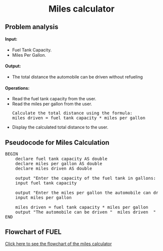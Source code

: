 <a name="readme-top"></a>

<div align="center">
  <h1><b> Miles calculator </b></h1>
  
<html>
<body>
<div align = "left">
<p> <h2> Problem analysis </h2> </p>

<h4>Input:</h4>

  <ul>
    <li> Fuel Tank Capacity. </li>
    <li> Miles Per Gallon. </li>
  </ul>

<h4>Output:</h4>

<ul>
    <li> The total distance the automobile can be driven without refueling</li>
</ul>

<h4>Operations:</h4>

<ul>
    <li>Read the fuel tank capacity from the user.</li>
    <li>Read the miles per gallon from the user.</li>
<pre>
Calculate the total distance using the formula:
miles driven = fuel tank capacity * miles per gallon
</pre>
    <li>Display the calculated total distance to the user.</li>
</ul>

</body>
</html>

<h2>Pseudocode for Miles Calculation</h2>

<pre>
BEGIN
    declare fuel tank capacity AS double
    declare miles per gallon AS double
    declare miles driven AS double
    
    output "Enter the capacity of the fuel tank in gallons: "
    input fuel tank capacity
    
    output "Enter the miles per gallon the automobile can drive: "
    input miles per gallon
  
    miles driven = fuel tank capacity * miles per gallon
    output "The automobile can be driven "  miles driven  " miles without refueling."
END
</pre>

<html>
  <h2> Flowchart of FUEL </h2>
  <div align = "left">
  <a href="https://1drv.ms/i/c/105b6da710b596d0/EcYGBBLhbC9Ctu7NyCoxNJIB5nqbtLa_O0GIjqP-3LnNCA?e=jesf0Q ">Click here to see the flowchart of the miles calculator </a>
    
</html>
